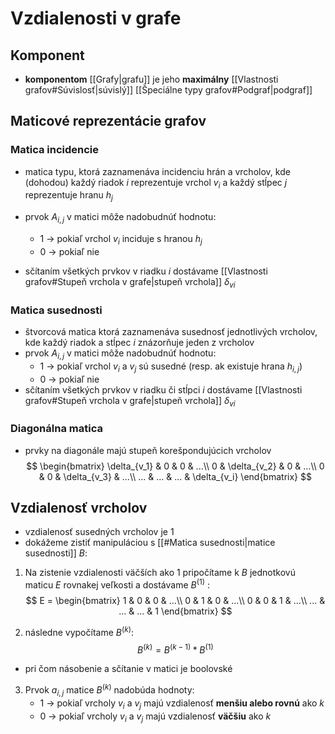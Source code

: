 # Vzdialenosti v grafe

## Komponent
- **komponentom** [[Grafy|grafu]] je jeho **maximálny** [[Vlastnosti grafov#Súvislosť|súvislý]] [[Špeciálne typy grafov#Podgraf|podgraf]]

## Maticové reprezentácie grafov

### Matica incidencie
- matica typu, ktorá zaznamenáva incidenciu hrán a vrcholov, kde (dohodou) každý riadok $i$ reprezentuje vrchol $v_i$ a každý stĺpec $j$ reprezentuje hranu $h_j$
- prvok $A_{i,j}$ v matici môže nadobudnúť hodnotu:
	- 1 -> pokiaľ vrchol $v_i$ inciduje s hranou $h_j$
	- 0 -> pokiaľ nie

- sčítaním všetkých prvkov v riadku $i$ dostávame [[Vlastnosti grafov#Stupeň vrchola v grafe|stupeň vrchola]] $\delta_{vi}$

### Matica susednosti
- štvorcová matica ktorá zaznamenáva susednosť jednotlivých vrcholov, kde každý riadok a stĺpec $i$ znázorňuje jeden z vrcholov
- prvok $A_{i,j}$ v matici môže nadobudnúť hodnotu:
	- 1 -> pokiaľ vrchol $v_i$ a $v_j$ sú susedné (resp. ak existuje hrana $h_{i,j}$)
	- 0 -> pokiaľ nie
- sčítaním všetkých prvkov v riadku či stĺpci $i$ dostávame [[Vlastnosti grafov#Stupeň vrchola v grafe|stupeň vrchola]] $\delta_{vi}$

### Diagonálna matica
- prvky na diagonále majú stupeň korešpondujúcich vrcholov
$$
\begin{bmatrix}
\delta_{v_1} & 0 & 0 & ...\\
0 & \delta_{v_2} & 0 & ...\\
0 & 0 & \delta_{v_3} & ...\\
... & ... & ... & \delta_{v_i}
\end{bmatrix}
$$

## Vzdialenosť vrcholov
- vzdialenosť susedných vrcholov je 1
- dokážeme zistiť manipuláciou s [[#Matica susednosti|matice susednosti]] $B$:
1. Na zistenie vzdialenosti väčších ako 1 pripočítame k $B$ jednotkovú maticu $E$ rovnakej veľkosti a dostávame $B^{(1)}$ :
$$
E = 
\begin{bmatrix}
1 & 0 & 0 & ...\\
0 & 1 & 0 & ...\\
0 & 0 & 1 & ...\\
... & ... & ... & 1
\end{bmatrix}
$$

2. následne vypočítame $B^{(k)}$:
$$
B^{(k)} = B^{(k-1)} * B^{(1)}
$$ 
- pri čom násobenie a sčítanie v matici je boolovské
3. Prvok $a_{i,j}$ matice $B^{(k)}$ nadobúda hodnoty:
	- 1 -> pokiaľ vrcholy $v_i$ a $v_j$ majú vzdialenosť **menšiu alebo rovnú** ako $k$
	- 0 -> pokiaľ vrcholy $v_i$ a $v_j$ majú vzdialenosť **väčšiu** ako $k$